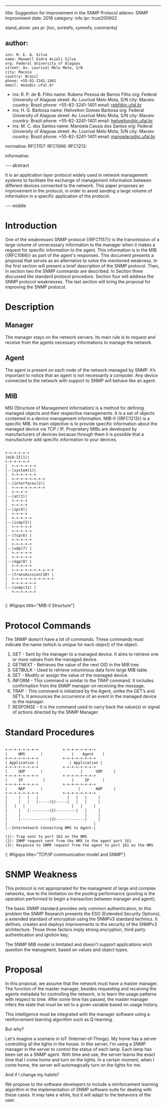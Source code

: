 ---
title: Suggestion for Improvement in the SNMP Protocol
abbrev: SNMP Improviment
date: 2016
category: info
ipr: trust200902

stand_alone: yes
pi: [toc, sortrefs, symrefs, comments]

author:
 -
    ins: M. E. A. Silva
    name: Maxwell Esdra Acioli Silva
    org: Federal University of Alagoas
    street: Av. Lourival Melo Mota, S/N
    city: Maceio
    country: Brazil
    phone: +55-82-3241-1401
    email: meas@ic.ufal.br
 -
    ins: R. P. de B. Filho
    name: Rubens Pessoa de Barros Filho
    org: Federal University of Alagoas
    street: Av. Lourival Melo Mota, S/N
    city: Maceio
    country: Brazil
    phone: +55-82-3241-1401
    email: rpbf@ic.ufal.br
 -
    ins: H. G. Barbosa
    name: Helivelton Gomes Barbosa
    org: Federal University of Alagoas
    street: Av. Lourival Melo Mota, S/N
    city: Maceio
    country: Brazil
    phone: +55-82-3241-1401
    email: helivelton@ic.ufal.br
 -
    ins: M. C. dos Santos
    name: Manoela Cassia dos Santos
    org: Federal University of Alagoas
    street: Av. Lourival Melo Mota, S/N
    city: Maceio
    country: Brazil
    phone: +55-82-3241-1401
    email: manoelacs@ic.ufal.br
    
normative:
  RFC1157:
  RFC1066:
  RFC1213:

informative:

--- abstract

It is an application layer protocol widely used in network management systems to facilitate the exchange of management information between different devices connected to the network. This paper proposes an improvement in the protocol, in order to avoid sending a large volume of information in a specific application of the protocol.

--- middle

# Introduction

One of the weaknesses SNMP protocol {{RFC1157}} is the transmission of a large volume of unnecessary information to the manager when it makes a request for specific information to the agent. This information is in the MIB {{RFC1066}} as part of the agent's responses. This document presents a proposal that serves as an alternative to solve the mentioned weakness.
In the first section will present a brief description of the SNMP protocol. Then, in section two the SNMP commands are described. In Section three discussed the standard protocol procedure. Section four will address the SNMP protocol weaknesses. The last section will bring the proposal for improving the SNMP protocol.

# Description

## Manager

The manager stays on the network servers. Its main rule is to request and receive from the agents necessary informations to manage the network. 

## Agent

The agent is present on each node of the network managed by SNMP. It’s important to notice that an agent is not necessarily a computer. Any device connected to the network with support to SNMP will behave like an agent.

## MIB

MSI (Structure of Management Information) is a method for defining managed objects and their respective managements. It is a set of objects contained in a device management information.
MIB-II {{RFC1213}} is a specific MIB. Its main objective is to provide specific information about the managed device via TCP / IP. Proprietary MIBs are developed by manufacturers of devices because through them it is possible that a manufacturer add specific information to your devices.

~~~~~~~~~~

+-+-+-+-+-+ 
|mib-II(1)|
+-+-+-+-+-+
|  +-+-+-+-+-+ 
|--|system(1)|
|  +-+-+-+-+-+
|  +-+-+-+-+-+-+-+ 
|--|interfaces(2)|
|  +-+-+-+-+-+-+-+
|  +-+-+-+
|--|at(3)|
|  +-+-+-+
|  +-+-+-+ 
|--|ip(4)|
|  +-+-+-+
|  +-+-+-+-+ 
|--|icmp(5)|
|  +-+-+-+-+
|  +-+-+-+-+
|--|tcp(6) |
|  +-+-+-+-+
|  +-+-+-+-+
|--|udp(7) |
|  +-+-+-+-+
|  +-+-+-+-+ 
|--|egp(8) |
|  +-+-+-+-+
|  +-+-+-+-+-+-+-+-+-+ 
|--|transmission(10) |
|  +-+-+-+-+-+-+-+-+-+
|  +-+-+-+-+-+ 
|--|snmp(11) |
   +-+-+-+-+-+
   
~~~~~~~~~~
{: #figops title="MIB-II Structure"}

# Protocol Commands


The SNMP doesn’t have a lot of commands. These commands must indicate the name (which is unique for each object) of the object. 

1. GET - Sent by the manager to a managed device. It aims to retrieve one or more values from the managed device.
2. GETNEXT - Retrieves the value of the next OID in the MIB tree.
3. GETBULK - Used to retrieve voluminous data form large MIB table.
4. SET - Modify or assign the value of the managed device.
5. INFORM - This command is similar to the TRAP command. It includes confirmation from the SNMP manager on receiving the message.
6. TRAP - This command is initialized by the Agent, unlike the GET’s and SET’s. It announces the occurrence of an event in the managed device to the manager.
7. RESPONSE - It is the command used to carry back the value(s) or signal of actions directed by the SNMP Manager.

# Standard Procedures

~~~~~~~~~~

+-+-+-+-+-+-+-+           +-+-+-+-+-+-+-+
|     NMS	    |	   	      |    Agent    |
+-+-+-+-+-+-+-+           +-+-+-+-+-+-+-+
| Application |		         | Application |
+-+-+-+-+-+-+-+           +-+-+-+-+-+-+-+
|     UDP	    |   		      |   	 UDP     |
+-+-+-+-+-+-+-+           +-+-+-+-+-+-+-+
|     IP	     |	   	      |	    IP      |
+-+-+-+-+-+-+-+           +-+-+-+-+-+-+-+
|     NAP	    |		         |   	 NAP     |
+-+-+-+-+-+-+-+        	  +-+-+-+-+-+-+-+		
|	  |	  |	  |             |   |   |     |
|	  |	  |	  |-----(1)-----|   |   |     |
|   |   |                     |   |     |
|	  |	  |---------(2)---------|   |     |
|	  |                             |     |    
|	  |-------------(3)-------------|     |
|                                       |
|--Internetwork Connecting NMS to Agent-|

(1): Trap sent to port 162 on the NMS
(2): SNMP request sent from the NMS to the agent port 161
(3): Response to SNMP request from the agent to port 161 on the NMS

~~~~~~~~~~
{: #figops title="TCP/IP communication model and SNMP"}

# SNMP Weakness

This protocol is not appropriated for the managment of large and complex networks, due to the limitation on the pooling performance (pooling is the operation performed to begin a transaction between manager and agent);

The basic SNMP standard provides only common authentication, to this problem the SNMP Research presents the ESO (Extended Security Options), a extended standard of encryption using the SNMPv3 standard technics. It defines, creates and deploys improvements to the security of the SNMPv3 architecture. Those three factors imply strong encryption, third party authentication and ignition key;

The SNMP MIB model is limitated and doesn't support applications wich question the managment, based on values and object types.

# Proposal

In this proposal, we assume that the network must have a master manager. The function of the master manager, besides requesting and receiving the agents metadata for controlling the network, is to learn the usage patterns with respect to time. After some time has passed, the master manager infers the state that must be set to a given variable based on usage history.

This intelligence must be integrated with the manager software using a reinforcement learning algorithm such as Q-learning.

But why?

Let's imagine a scenario in IoT (Internet-of-Things). My home has a server controlling all the lights in the house. In this server, I'm using a SNMP manager in the server to control the status of each lamp. Each lamp has been set as a SNMP agent. With time and use, the server learns the exact time that I come home and turn on the lights. In a certain moment, when I come home, the server will automagically turn on the lights for me.

And if I change my habits?

We propose to the software developers to include a reinforcement learning algorithm in the implementation of SNMP software suite for dealing with these cases. It may take a while, but it will adapt to the behaviors of the user.
